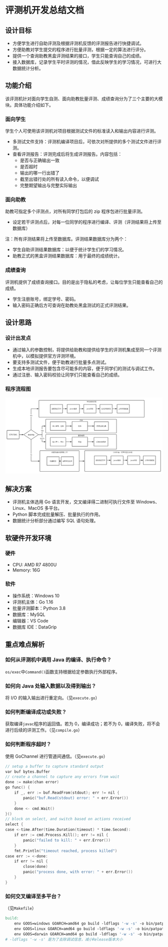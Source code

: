 # 评测机开发总结文档

## 设计目标

- 方便学生进行自助评测及根据评测机反馈的评测报告进行快捷调试。
- 方便助教对学生提交的程序进行批量评测，根据一定的算法进行评分。
- 提供一个查询助教黑盒评测结果的接口，学生只能查询自己的成绩。
- 接入数据库，记录学生平时评测的情况，借此反映学生的学习情况，可进行大数据统计分析。

## 功能介绍

该评测机针对面向学生自测、面向助教批量评测、成绩查询分为了三个主要的大模块。具体功能介绍如下。

### 面向学生

学生个人可使用该评测机对项目根据测试文件的标准读入和输出内容进行评测。

- 多测试文件支持：评测机编译项目后，可依次对所提供的多个测试文件进行评测。
- 查看评测报告：评测完成后将生成评测报告。内容包括：
  - 是否与正确输出一致
  - 是否超时
  - 输出的哪一行出错了
  - 截至出错行处的所有读入命令，以便调试
  - 完整期望输出与完整实际输出

### 面向助教

助教可指定多个评测点，对所有同学打包后的 zip 程序包进行批量评测。

- 设定若干评测点后，对每一位同学的程序进行编译、评测（评测结果将上传至数据库）

注：所有评测结果将上传至数据库。评测结果数据库分为两个：

- 学生自助评测结果数据库：以便于统计学生们的学习情况。
- 助教正式的黑盒评测结果数据库：用于最终的成绩统计。

### 成绩查询

评测机提供了成绩查询接口。目的是出于隐私的考虑，让每位学生只能查看自己的成绩。

- 学生注册账号，绑定学号、密码。
- 输入密码正确后方可查询在助教处黑盒测试的正式评测结果。

## 设计思路

### 设计出发点

- 通过输入的参数控制，将提供给助教和提供给学生的评测机集成至同一个评测机中，以模拟提供官方评测环境。
- 要支持多测试文件，便于助教进行批量多点测试。
- 生成本地评测报告要包含尽可能多的内容，便于同学们的测试与调试工作。
- 通过注册、输入密码校验让同学们只能查看自己的成绩。

### 程序流程图

![flow chart](img/flow.png)

## 解决方案

- 评测机主体选用 Go 语言开发，交叉编译得二进制可执行文件至 Windows、Linux、MacOS 多平台。
- Python 脚本完成批量解压、批量执行的作用。
- 数据统计分析部分通过编写 SQL 语句处理。

## 软硬件开发环境

### 硬件

- CPU: AMD R7 4800U
- Memory: 16G

### 软件

- 操作系统：Windows 10
- 评测机主体：Go 1.16
- 批量评测脚本：Python 3.8
- 数据库：MySQL
- 编辑器：VS Code
- 数据库 IDE：DataGrip

## 重点难点解析

### 如何从评测机中调用 Java 的编译、执行命令？

`os/exec`中`Command()`函数支持根据给定参数执行外部程序。

### 如何向 Java 处输入数据以及得到输出？

将 I/O 的输入输出进行重定向。（见`execute.go`）

### 如何判断编译成功或失败？

获取编译`javac`程序的返回值。若为 0，编译成功；若不为 0，编译失败，将不会进行后续的评测工作。（见`compile.go`）

### 如何判断程序超时？

使用 GoChannel 进行管道间通信。（见`execute.go`）

```go
// setup a buffer to capture standard output
var buf bytes.Buffer
// create a channel to capture any errors from wait
done := make(chan error)
go func() {
    if _, err := buf.ReadFrom(stdout); err != nil {
        panic("buf.Read(stdout) error: " + err.Error())
    }
    done <- cmd.Wait()
}()
// block on select, and switch based on actions received
select {
case <-time.After(time.Duration(timeout) * time.Second):
    if err := cmd.Process.Kill(); err != nil {
        panic("failed to kill: " + err.Error())
    }
    fmt.Println("timeout reached, process killed")
case err := <-done:
    if err != nil {
        close(done)
        panic("process done, with error: " + err.Error())
    }
}
```

### 如何交叉编译至多平台？

（见`Makefile`）

```makefile
build:
    env GOOS=windows GOARCH=amd64 go build -ldflags '-w -s' -o bin/patpat-windows-amd64.exe main.go
    env GOOS=linux GOARCH=amd64 go build -ldflags '-w -s' -o bin/patpat-linux-amd64 main.go
    env GOOS=darwin GOARCH=amd64 go build -ldflags '-w -s' -o bin/patpat-macos-amd64 main.go
# -ldflags '-w -s' 是为了去除调试信息，减小Release版本大小
```

